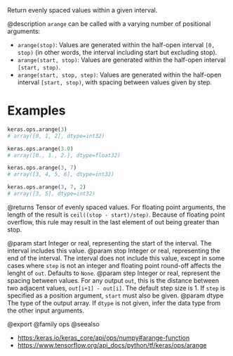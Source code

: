 Return evenly spaced values within a given interval.

@description
`arange` can be called with a varying number of positional arguments:
* `arange(stop)`: Values are generated within the half-open interval
    `[0, stop)` (in other words, the interval including start but excluding
    stop).
* `arange(start, stop)`: Values are generated within the half-open interval
    `[start, stop)`.
* `arange(start, stop, step)`: Values are generated within the half-open
    interval `[start, stop)`, with spacing between values given by step.

# Examples
```python
keras.ops.arange(3)
# array([0, 1, 2], dtype=int32)
```

```python
keras.ops.arange(3.0)
# array([0., 1., 2.], dtype=float32)
```

```python
keras.ops.arange(3, 7)
# array([3, 4, 5, 6], dtype=int32)
```

```python
keras.ops.arange(3, 7, 2)
# array([3, 5], dtype=int32)
```

@returns
Tensor of evenly spaced values.
For floating point arguments, the length of the result is
`ceil((stop - start)/step)`. Because of floating point overflow, this
rule may result in the last element of out being greater than stop.

@param start Integer or real, representing the start of the interval. The
    interval includes this value.
@param stop Integer or real, representing the end of the interval. The
    interval does not include this value, except in some cases where
    `step` is not an integer and floating point round-off affects the
    lenght of `out`. Defaults to `None`.
@param step Integer or real, represent the spacing between values. For any
    output `out`, this is the distance between two adjacent values,
    `out[i+1] - out[i]`. The default step size is 1. If `step` is
    specified as a position argument, `start` must also be given.
@param dtype The type of the output array. If `dtype` is not given, infer the
    data type from the other input arguments.

@export
@family ops
@seealso
+ <https:/keras.io/keras_core/api/ops/numpy#arange-function>
+ <https://www.tensorflow.org/api_docs/python/tf/keras/ops/arange>
